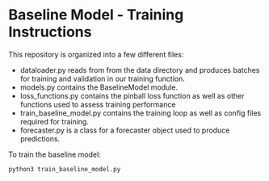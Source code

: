 # Baseline Model - Training Instructions

This repository is organized into a few different files:

- dataloader.py reads from from the data directory and produces batches for training and validation in our training function.
- models.py contains the BaselineModel module.
- loss_functions.py contains the pinball loss function as well as other functions used to assess training performance
- train_baseline_model.py contains the training loop as well as config files required for training.
- forecaster.py is a class for a forecaster object used to produce predictions.

To train the baseline model:

```bash
python3 train_baseline_model.py
```
